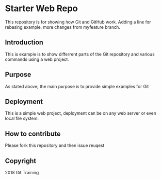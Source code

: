 # Starter Web Repo

This repository is for showing how Git and GitHub work.
Adding a line for rebasing example, more changes from myfeature branch.

## Introduction

This is example is to show differrent parts of the Git repository and various commands using a web project.

## Purpose

As stated above, the main purpose is to provide simple examples for Git

## Deployment

This is a simple web project, deployment can be on any web server or even local file system.

## How to contribute

Please fork this repository and then issue reuqest

## Copyright

2018 Git Training